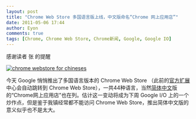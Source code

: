 ```yaml
---
layout: post
title: "Chrome Web Store 多国语言版上线，中文版命名“Chrome 网上应用店”"
date: 2011-05-06 17:44
author: Eyon
comments: true
tags: [Chrome, Chrome Web Store, Chrome新闻, Google, Google IO]
---
```

感谢读者 张 的提醒

<a href="http://img.chromi.org/2011/05/chrome-webstore-for-chineses.png">![](http://img.chromi.org/2011/05/chrome-webstore-for-chineses-550x383.png "chrome webstore for chineses")</a>

今天 Google 悄悄推出了多国语言版本的 Chrome Web Store （此前的[官方扩展](https://chrome.google.com/extensions/?hl=zh-cn)中心会自动跳转到 Chrome Web Store），一共44种语言，当然[简体中文](https://chrome.google.com/webstore?hl=zh-CN)版的“Chrome网上应用店”也在列。估计这一变动将成为下周 Google I/O 上的一个炒作点，但是鉴于我镇经常都不能访问 Chrome Web Store，推出简体中文版的意义似乎也不是太大。


